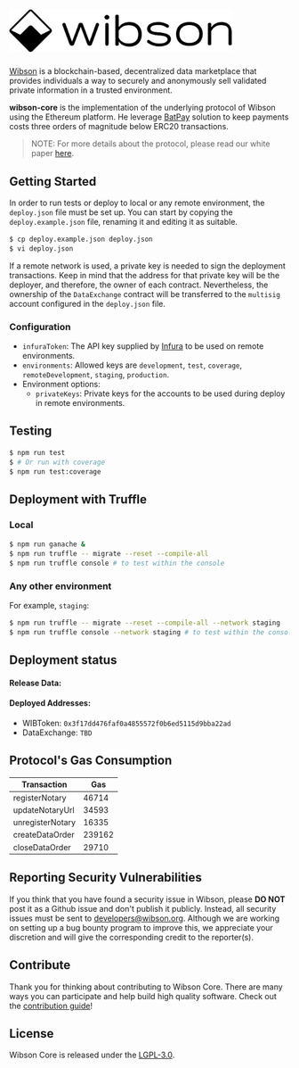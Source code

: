 # <img src="logo.png" alt="Wibson" width="400px">

[Wibson](https://wibson.org/) is a blockchain-based, decentralized data marketplace that provides individuals a way to securely and anonymously sell validated private information in a trusted environment.

**wibson-core** is the implementation of the underlying protocol of Wibson using the Ethereum platform. He leverage [BatPay](https://github.com/wibsonorg/BatchPayments) solution to keep payments costs three orders of magnitude below ERC20 transactions.

> NOTE: For more details about the protocol, please read our white paper [here](https://wibson.org/).

## Getting Started
In order to run tests or deploy to local or any remote environment, the `deploy.json` file must be set up.
You can start by copying the `deploy.example.json` file, renaming it and editing it as suitable.

```bash
$ cp deploy.example.json deploy.json
$ vi deploy.json
```

If a remote network is used, a private key is needed to sign the deployment transactions. Keep in mind that
the address for that private key will be the deployer, and therefore, the owner of each contract.
Nevertheless, the ownership of the `DataExchange` contract will be transferred to the `multisig` account
configured in the `deploy.json` file.

### Configuration
* `infuraToken`: The API key supplied by [Infura](https://infura.io/) to be used on remote environments.
* `environments`: Allowed keys are `development`, `test`, `coverage`, `remoteDevelopment`, `staging`, `production`.
* Environment options:
    * `privateKeys`: Private keys for the accounts to be used during deploy in remote environments.

## Testing
```bash
$ npm run test
$ # Or run with coverage
$ npm run test:coverage
```

## Deployment with Truffle
### Local
```bash
$ npm run ganache &
$ npm run truffle -- migrate --reset --compile-all
$ npm run truffle console # to test within the console
```

### Any other environment
For example, `staging`:
```bash
$ npm run truffle -- migrate --reset --compile-all --network staging
$ npm run truffle console --network staging # to test within the console
```

## Deployment status

#### Release Data:
#### Deployed Addresses:

-   WIBToken: `0x3f17dd476faf0a4855572f0b6ed5115d9bba22ad`
-   DataExchange: `TBD`

## Protocol's Gas Consumption

| Transaction                     | Gas          |
| ------------------------------- | ------------ |
| registerNotary                  |        46714 |
| updateNotaryUrl                 |        34593 |
| unregisterNotary                |        16335 |
| createDataOrder                 |       239162 |
| closeDataOrder                  |        29710 |

## Reporting Security Vulnerabilities
If you think that you have found a security issue in Wibson, please **DO NOT** post it as a Github issue and don't publish it publicly. Instead, all security issues must be sent to developers@wibson.org.
Although we are working on setting up a bug bounty program to improve this, we appreciate your discretion and will give the corresponding credit to the reporter(s).

## Contribute
Thank you for thinking about contributing to Wibson Core. There are many ways you can participate and help build high quality software. Check out the [contribution guide]!

## License
Wibson Core is released under the [LGPL-3.0](LICENSE).

[contribution guide]: CONTRIBUTING.md
